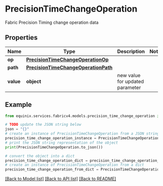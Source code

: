 # PrecisionTimeChangeOperation

Fabric Precision Timing change operation data

## Properties

Name | Type | Description | Notes
------------ | ------------- | ------------- | -------------
**op** | [**PrecisionTimeChangeOperationOp**](PrecisionTimeChangeOperationOp.md) |  | 
**path** | [**PrecisionTimeChangeOperationPath**](PrecisionTimeChangeOperationPath.md) |  | 
**value** | **object** | new value for updated parameter | 

## Example

```python
from equinix.services.fabricv4.models.precision_time_change_operation import PrecisionTimeChangeOperation

# TODO update the JSON string below
json = "{}"
# create an instance of PrecisionTimeChangeOperation from a JSON string
precision_time_change_operation_instance = PrecisionTimeChangeOperation.from_json(json)
# print the JSON string representation of the object
print(PrecisionTimeChangeOperation.to_json())

# convert the object into a dict
precision_time_change_operation_dict = precision_time_change_operation_instance.to_dict()
# create an instance of PrecisionTimeChangeOperation from a dict
precision_time_change_operation_from_dict = PrecisionTimeChangeOperation.from_dict(precision_time_change_operation_dict)
```
[[Back to Model list]](../README.md#documentation-for-models) [[Back to API list]](../README.md#documentation-for-api-endpoints) [[Back to README]](../README.md)


